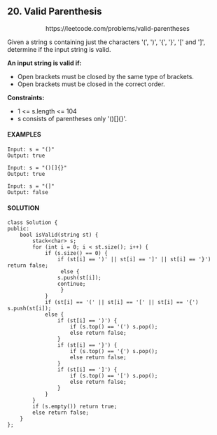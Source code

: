 ## 20. Valid Parenthesis

<p align="center">
    https://leetcode.com/problems/valid-parentheses
</P>

Given a string s containing just the characters '(', ')', '{', '}', '[' and ']', determine if the input string is valid.

**An input string is valid if:**
- Open brackets must be closed by the same type of brackets.
- Open brackets must be closed in the correct order.

**Constraints:**
- 1 <= s.length <= 104
- s consists of parentheses only '()[]{}'.

<h4>EXAMPLES</h4>

```
Input: s = "()"
Output: true
```

```
Input: s = "()[]{}"
Output: true
```

```
Input: s = "(]"
Output: false
```

<h4>SOLUTION</h4>

```
class Solution {
public:
    bool isValid(string st) {
        stack<char> s;
        for (int i = 0; i < st.size(); i++) {
            if (s.size() == 0) {
                if (st[i] == ')' || st[i] == ']' || st[i] == '}') return false;
                 else {
                s.push(st[i]);
                continue;
                 }
            }
            if (st[i] == '(' || st[i] == '[' || st[i] == '{') s.push(st[i]);
            else {
                if (st[i] == ')') {
                    if (s.top() == '(') s.pop();
                    else return false;
                }
                if (st[i] == '}') {
                    if (s.top() == '{') s.pop();
                    else return false;
                }
                if (st[i] == ']') {
                    if (s.top() == '[') s.pop();
                    else return false;
                }
            }
        }
        if (s.empty()) return true;
        else return false;
    }
};
```
